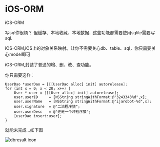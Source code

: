 iOS-ORM
=======

iOS-ORM

写sql你很烦？
但缓存、本地收藏、本地数据…这些功能都需要使用sqlite需要写sql.

iOS-ORM,iOS上的对象关系映射。让你不需要关心db、table、sql，你只需要关心model即可

iOS-ORM,封装了普通的增、删、改、查功能。

你只需要这样：
>
    UserDao *userDao = [[[UserDao alloc] init] autorelease];
    for (int x = 0; x < 20; x++) {
        User * user = [[[User alloc] init] autorelease];
        user.userID     = [NSString stringWithFormat:@"3243343%d",x];
        user.userName   = [NSString stringWithFormat:@"ijarobot-%d",x];
        user.signature  = @"二流程序猿";
        user.userDesc   = @"还是一个坏程序猿";    
        [userDao insert:user];
    }
    


就能未完成…如下图

![dbresult icon](https://github.com/ijarobot/iOS-ORM/blob/master/iOS-ORM/Screenshot/67599EFE-DDBC-448D-8715-3A0BAE857031.png?raw=true)